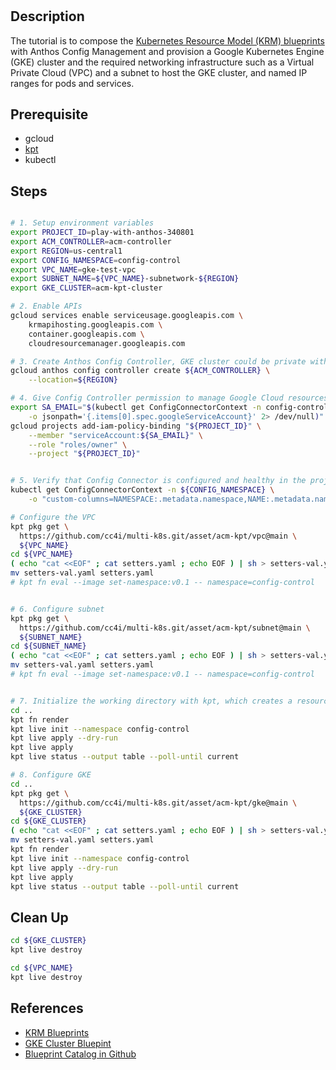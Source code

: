 #

## Description
The tutorial is to compose the [Kubernetes Resource Model (KRM) blueprints](https://cloud.google.com/anthos-config-management/docs/concepts/blueprints#krm-blueprints) with Anthos Config Management and provision a Google Kubernetes Engine (GKE) cluster and the required networking infrastructure such as a Virtual Private Cloud (VPC) and a subnet to host the GKE cluster, and named IP ranges for pods and services. 

## Prerequisite

- gcloud
- [kpt](https://kpt.dev/)
- kubectl

## Steps

```sh

# 1. Setup environment variables
export PROJECT_ID=play-with-anthos-340801
export ACM_CONTROLLER=acm-controller
export REGION=us-central1
export CONFIG_NAMESPACE=config-control
export VPC_NAME=gke-test-vpc
export SUBNET_NAME=${VPC_NAME}-subnetwork-${REGION}
export GKE_CLUSTER=acm-kpt-cluster

# 2. Enable APIs
gcloud services enable serviceusage.googleapis.com \
    krmapihosting.googleapis.com \
    container.googleapis.com \
    cloudresourcemanager.googleapis.com

# 3. Create Anthos Config Controller, GKE cluster could be private with NAT, more detail - https://cloud.google.com/sdk/gcloud/reference/anthos/config/controller/create
gcloud anthos config controller create ${ACM_CONTROLLER} \
    --location=${REGION}

# 4. Give Config Controller permission to manage Google Cloud resources
export SA_EMAIL="$(kubectl get ConfigConnectorContext -n config-control \
    -o jsonpath='{.items[0].spec.googleServiceAccount}' 2> /dev/null)"
gcloud projects add-iam-policy-binding "${PROJECT_ID}" \
    --member "serviceAccount:${SA_EMAIL}" \
    --role "roles/owner" \
    --project "${PROJECT_ID}"


# 5. Verify that Config Connector is configured and healthy in the project namespace
kubectl get ConfigConnectorContext -n ${CONFIG_NAMESPACE} \
    -o "custom-columns=NAMESPACE:.metadata.namespace,NAME:.metadata.name,HEALTHY:.status.healthy"

# Configure the VPC
kpt pkg get \
  https://github.com/cc4i/multi-k8s.git/asset/acm-kpt/vpc@main \
  ${VPC_NAME}
cd ${VPC_NAME}
( echo "cat <<EOF" ; cat setters.yaml ; echo EOF ) | sh > setters-val.yaml
mv setters-val.yaml setters.yaml
# kpt fn eval --image set-namespace:v0.1 -- namespace=config-control


# 6. Configure subnet 
kpt pkg get \
  https://github.com/cc4i/multi-k8s.git/asset/acm-kpt/subnet@main \
  ${SUBNET_NAME}
cd ${SUBNET_NAME}
( echo "cat <<EOF" ; cat setters.yaml ; echo EOF ) | sh > setters-val.yaml
mv setters-val.yaml setters.yaml
# kpt fn eval --image set-namespace:v0.1 -- namespace=config-control


# 7. Initialize the working directory with kpt, which creates a resource to track changes
cd ..
kpt fn render
kpt live init --namespace config-control
kpt live apply --dry-run
kpt live apply
kpt live status --output table --poll-until current

# 8. Configure GKE
cd ..
kpt pkg get \
  https://github.com/cc4i/multi-k8s.git/asset/acm-kpt/gke@main \
  ${GKE_CLUSTER}
cd ${GKE_CLUSTER}
( echo "cat <<EOF" ; cat setters.yaml ; echo EOF ) | sh > setters-val.yaml
mv setters-val.yaml setters.yaml
kpt fn render
kpt live init --namespace config-control
kpt live apply --dry-run
kpt live apply
kpt live status --output table --poll-until current

```

## Clean Up

```sh
cd ${GKE_CLUSTER}
kpt live destroy

cd ${VPC_NAME}
kpt live destroy

```

## References 

- [KRM Blueprints](https://cloud.google.com/anthos-config-management/docs/concepts/blueprints#krm-blueprints)
- [GKE Cluster Bluepint](https://cloud.google.com/anthos-config-management/docs/tutorials/gke-cluster-blueprint)
- [Blueprint Catalog in Github](https://github.com/GoogleCloudPlatform/blueprints/tree/main/catalog)